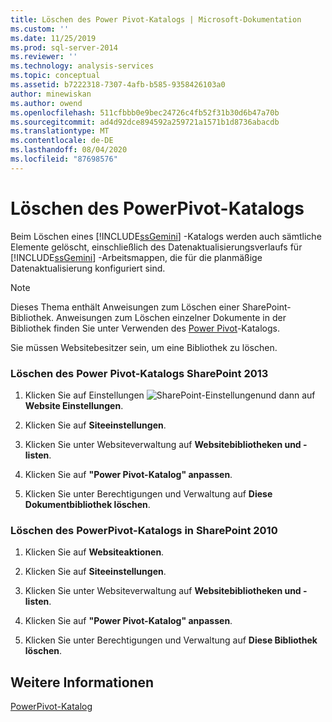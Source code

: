 ```yaml
---
title: Löschen des Power Pivot-Katalogs | Microsoft-Dokumentation
ms.custom: ''
ms.date: 11/25/2019
ms.prod: sql-server-2014
ms.reviewer: ''
ms.technology: analysis-services
ms.topic: conceptual
ms.assetid: b7222318-7307-4afb-b585-9358426103a0
author: minewiskan
ms.author: owend
ms.openlocfilehash: 511cfbbb0e9bec24726c4fb52f31b30d6b47a70b
ms.sourcegitcommit: ad4d92dce894592a259721a1571b1d8736abacdb
ms.translationtype: MT
ms.contentlocale: de-DE
ms.lasthandoff: 08/04/2020
ms.locfileid: "87698576"
---
```

# <a name="delete-powerpivot-gallery"></a>Löschen des PowerPivot-Katalogs
  Beim Löschen eines [!INCLUDE[ssGemini](../../includes/ssgemini-md.md)] -Katalogs werden auch sämtliche Elemente gelöscht, einschließlich des Datenaktualisierungsverlaufs für [!INCLUDE[ssGemini](../../includes/ssgemini-md.md)] -Arbeitsmappen, die für die planmäßige Datenaktualisierung konfiguriert sind.

> [!NOTE]
>  Dieses Thema enthält Anweisungen zum Löschen einer SharePoint-Bibliothek. Anweisungen zum Löschen einzelner Dokumente in der Bibliothek finden Sie unter Verwenden des [Power Pivot](use-power-pivot-gallery.md)-Katalogs.

 Sie müssen Websitebesitzer sein, um eine Bibliothek zu löschen.

### <a name="delete-powerpivot-gallery-sharepoint-2013"></a>Löschen des Power Pivot-Katalogs SharePoint 2013

1.  Klicken Sie auf Einstellungen ![SharePoint-Einstellungen](../media/as-sharepoint2013-settings-gear.gif "SharePoint-Einstellungen")und dann auf **Website Einstellungen**.

2.  Klicken Sie auf **Siteeinstellungen**.

3.  Klicken Sie unter Websiteverwaltung auf **Websitebibliotheken und -listen**.

4.  Klicken Sie auf **"Power Pivot-Katalog" anpassen**.

5.  Klicken Sie unter Berechtigungen und Verwaltung auf **Diese Dokumentbibliothek löschen**.

### <a name="delete-powerpivot-gallery-sharepoint-2010"></a>Löschen des PowerPivot-Katalogs in SharePoint 2010

1.  Klicken Sie auf **Websiteaktionen**.

2.  Klicken Sie auf **Siteeinstellungen**.

3.  Klicken Sie unter Websiteverwaltung auf **Websitebibliotheken und -listen**.

4.  Klicken Sie auf **"Power Pivot-Katalog" anpassen**.

5.  Klicken Sie unter Berechtigungen und Verwaltung auf **Diese Bibliothek löschen**.

## <a name="see-also"></a>Weitere Informationen
 [PowerPivot-Katalog](../../index.yml)


